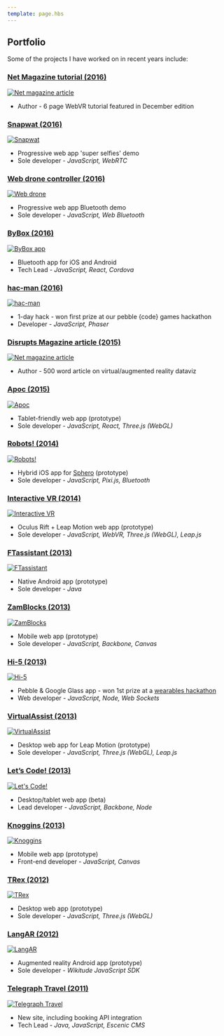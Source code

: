 ```yaml
---
template: page.hbs
---
```


## Portfolio

Some of the projects I have worked on in recent years include:

### [Net Magazine tutorial (2016)](https://www.myfavouritemagazines.co.uk/design/net-magazine-back-issues/net-december-2016-issue-287/)

[![Net magazine article](/images/pages/portfolio/net-mag-article.jpg)](https://www.myfavouritemagazines.co.uk/design/net-magazine-back-issues/net-december-2016-issue-287/)

* Author - 6 page WebVR tutorial featured in December edition


### [Snapwat (2016)](https://github.com/samsunginternet/snapwat)

[![Snapwat](/images/pages/portfolio/snapwat.png)](https://github.com/samsunginternet/snapwat)

* Progressive web app 'super selfies' demo
* Sole developer - *JavaScript, WebRTC*


### [Web drone controller (2016)](https://github.com/poshaughnessy/web-bluetooth-parrot-drone)

[![Web drone](/images/pages/portfolio/web-drone.png)](https://github.com/poshaughnessy/web-bluetooth-parrot-drone)

* Progressive web app Bluetooth demo 
* Sole developer - *JavaScript, Web Bluetooth*


### [ByBox (2016)](https://play.google.com/store/apps/details?id=com.bybox.stockonnect&hl=en_GB)

[![ByBox app](/images/pages/portfolio/ble-app.png)](https://play.google.com/store/apps/details?id=com.bybox.stockonnect&hl=en_GB)

* Bluetooth app for iOS and Android
* Tech Lead - *JavaScript, React, Cordova*


### [hac-man (2016)](http://pebblecode.com/hac-man/)

[![hac-man](/images/pages/portfolio/hac-man.png)](http://pebblecode.com/hac-man/)

* 1-day hack - won first prize at our pebble {code} games hackathon
* Developer - *JavaScript, Phaser*


### [Disrupts Magazine article (2015)](https://peteroshaughnessy.com/posts/solving-big-data-for-humans/)

[![Net magazine article](/images/pages/portfolio/disrupt-mag-article.jpg)](https://peteroshaughnessy.com/posts/solving-big-data-for-humans/)

* Author - 500 word article on virtual/augmented reality dataviz


### [Apoc (2015)](http://labs.pearson.com/prototypes/apoc/)

[![Apoc](/images/pages/portfolio/apoc.png)](http://labs.pearson.com/prototypes/apoc/)

* Tablet-friendly web app (prototype)
* Sole developer - *JavaScript, React, Three.js (WebGL)*


### [Robots! (2014)](http://labs.pearson.com/prototypes/robots/)

[![Robots!](/images/pages/portfolio/robots2.png)](http://labs.pearson.com/prototypes/robots/)

* Hybrid iOS app for [Sphero](http://www.gosphero.com/) (prototype)
* Sole developer - *JavaScript, Pixi.js, Bluetooth*


### [Interactive VR (2014)](http://labs.pearson.com/prototypes/interactive-vr/)

[![Interactive VR](/images/pages/portfolio/interactive-vr2.png)](http://labs.pearson.com/prototypes/interactive-vr/)

* Oculus Rift + Leap Motion web app (prototype)
* Sole developer - *JavaScript, WebVR, Three.js (WebGL), Leap.js*


### [FTassistant (2013)](http://labs.pearson.com/prototypes/ftassistant/)

[![FTassistant](/images/pages/portfolio/ftassistant2.png)](http://labs.pearson.com/prototypes/ftassistant/)

* Native Android app (prototype)
* Sole developer - *Java*


### [ZamBlocks (2013)](http://labs.pearson.com/prototypes/zamblocks-3/)

[![ZamBlocks](/images/pages/portfolio/zamblocks.png)](http://labs.pearson.com/prototypes/zamblocks-3/)

* Mobile web app (prototype)
* Sole developer - *JavaScript, Backbone, Canvas*


### [Hi-5 (2013)](http://labs.pearson.com/prototypes/hi-5/)

[![Hi-5](/images/pages/portfolio/hi5.png)](http://labs.pearson.com/prototypes/hi-5/)

* Pebble & Google Glass app - won 1st prize at a [wearables hackathon](https://www.eventbrite.co.uk/e/google-glass-and-wearables-hackathon-tickets-9260154371)
* Web developer - *JavaScript, Node, Web Sockets*


### [VirtualAssist (2013)](http://labs.pearson.com/prototypes/virtualassist/)

[![VirtualAssist](/images/pages/portfolio/virtualassist.png)](http://labs.pearson.com/prototypes/virtualassist/)

* Desktop web app for Leap Motion (prototype)
* Sole developer - *JavaScript, Three.js (WebGL), Leap.js*


### [Let’s Code! (2013)](http://labs.pearson.com/prototypes/lets-code/)

[![Let's Code!](/images/pages/portfolio/letscode.png)](http://labs.pearson.com/prototypes/lets-code/)

* Desktop/tablet web app (beta)
* Lead developer - *JavaScript, Backbone, Node*


### [Knoggins (2013)](http://labs.pearson.com/prototypes/knoggins/)

[![Knoggins](/images/pages/portfolio/knoggins.png)](http://labs.pearson.com/prototypes/knoggins/)

* Mobile web app (prototype)
* Front-end developer - *JavaScript, Canvas*


### [TRex (2012)](http://labs.pearson.com/prototypes/trex/)

[![TRex](/images/pages/portfolio/trex.png)](http://labs.pearson.com/prototypes/trex/)

* Desktop web app (prototype)
* Sole developer - *JavaScript, Three.js (WebGL)*


### [LangAR (2012)](http://labs.pearson.com/prototypes/langar-augmented-reality-talking-phrasebook/)

[![LangAR](/images/pages/portfolio/langar.jpg)](http://labs.pearson.com/prototypes/langar-augmented-reality-talking-phrasebook/)

* Augmented reality Android app (prototype) 
* Sole developer - *Wikitude JavaScript SDK*


### [Telegraph Travel (2011)](http://www.telegraph.co.uk/travel/)

[![Telegraph Travel](/images/pages/portfolio/telegraph-travel.png)](http://www.telegraph.co.uk/travel/)

* New site, including booking API integration
* Tech Lead - *Java, JavaScript, Escenic CMS*
